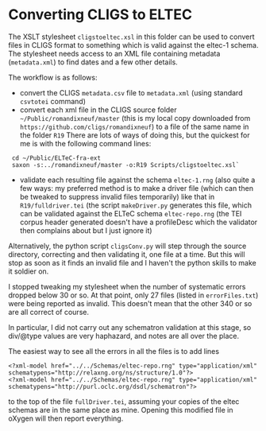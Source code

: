 # Converting CLIGS to ELTEC

The XSLT stylesheet `cligstoeltec.xsl` in this folder can be used to convert files in CLIGS format to something which is valid against the eltec-1 schema. The stylesheet needs access to an XML file containing metadata (`metadata.xml`) to find dates and a few other details.

The workflow is as follows:
 - convert the CLIGS  `metadata.csv` file to `metadata.xml` (using  standard `csvtotei` command)
 - convert each xml file in the CLIGS source folder `~/Public/romandixneuf/master` (this is my local copy downloaded from `https://github.com/cligs/romandixneuf`) to a file of the same name in the folder `R19` There are lots of ways of doing this, but the quickest for me is with the following command lines:
~~~~
 cd ~/Public/ELTeC-fra-ext
 saxon -s:../romandixneuf/master -o:R19 Scripts/cligstoeltec.xsl`
~~~~
- validate each resulting file against the schema `eltec-1.rng` (also quite a few ways: my preferred method is to make a driver file (which can then be tweaked to suppress invalid files temporarily) like that in `R19/fulldriver.tei`  (the script `makeDriver.py` generates this file, which can be validated against the ELTeC schema `eltec-repo.rng` (the TEI corpus header generated doesn't have a profileDesc which the validator then complains about but I just ignore it)

Alternatively, the python script `cligsConv.py` will step through the source directory, correcting and then validating it, one file at a time. But this will stop as soon as it finds an invalid file and I haven't the python skills to make it soldier on. 

I stopped tweaking my stylesheet when the number of systematic errors dropped below 30 or so.  At that point, only 27 files (listed in `errorFiles.txt`) were being reported as invalid. This doesn't mean that the other 340 or so are all correct of course. 

In particular, I did not carry out any schematron validation at this stage, so div/@type values are very haphazard, and notes are all over the place.

The easiest way to see all the errors in all the files is to add lines
~~~~
<?xml-model href="../../Schemas/eltec-repo.rng" type="application/xml" schematypens="http://relaxng.org/ns/structure/1.0"?>
<?xml-model href="../../Schemas/eltec-repo.rng" type="application/xml" schematypens="http://purl.oclc.org/dsdl/schematron"?>
~~~~
to the top of the file `fullDriver.tei`, assuming your copies of the eltec schemas are in the same place as mine. Opening this modified file in oXygen will then report everything.

